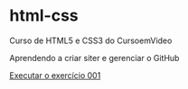# html-css
 Curso de HTML5 e CSS3 do CursoemVideo

 Aprendendo a criar siter e gerenciar o GitHub

<a href="https://gabrieltangerina.github.io/html-css/exercicios/ex001/index.html" >Executar o exercício 001</a>